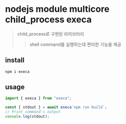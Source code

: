 # nodejs module multicore child_process execa

> child_process로 구현된 라이브러리
>
> > shell command를 실행하는데 편리한 기능을 제공

## install

```sh
npm i execa
```

## usage

```js
import { execa } from "execa";

const { stdout } = await execa`npm run build`;
// Print command's output
console.log(stdout);
```
